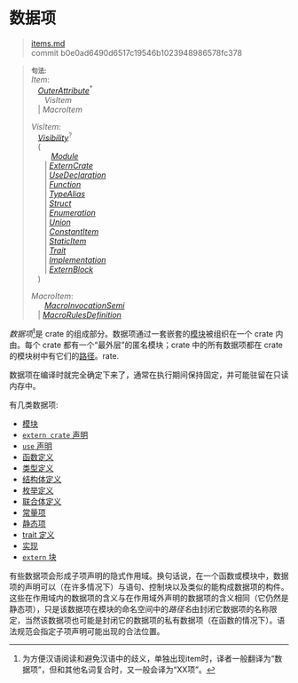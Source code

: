 # 数据项

>[items.md](https://github.com/rust-lang/reference/blob/master/src/items.md)\
>commit b0e0ad6490d6517c19546b1023948986578fc378

> **<sup>句法:<sup>**\
> _Item_:\
> &nbsp;&nbsp; [_OuterAttribute_]<sup>\*</sup>\
> &nbsp;&nbsp; &nbsp;&nbsp; _VisItem_\
> &nbsp;&nbsp; | _MacroItem_
>
> _VisItem_:\
> &nbsp;&nbsp; [_Visibility_]<sup>?</sup>\
> &nbsp;&nbsp; (\
> &nbsp;&nbsp; &nbsp;&nbsp; &nbsp;&nbsp;  [_Module_]\
> &nbsp;&nbsp; &nbsp;&nbsp; | [_ExternCrate_]\
> &nbsp;&nbsp; &nbsp;&nbsp; | [_UseDeclaration_]\
> &nbsp;&nbsp; &nbsp;&nbsp; | [_Function_]\
> &nbsp;&nbsp; &nbsp;&nbsp; | [_TypeAlias_]\
> &nbsp;&nbsp; &nbsp;&nbsp; | [_Struct_]\
> &nbsp;&nbsp; &nbsp;&nbsp; | [_Enumeration_]\
> &nbsp;&nbsp; &nbsp;&nbsp; | [_Union_]\
> &nbsp;&nbsp; &nbsp;&nbsp; | [_ConstantItem_]\
> &nbsp;&nbsp; &nbsp;&nbsp; | [_StaticItem_]\
> &nbsp;&nbsp; &nbsp;&nbsp; | [_Trait_]\
> &nbsp;&nbsp; &nbsp;&nbsp; | [_Implementation_]\
> &nbsp;&nbsp; &nbsp;&nbsp; | [_ExternBlock_]\
> &nbsp;&nbsp; )
>
> _MacroItem_:\
> &nbsp;&nbsp; &nbsp;&nbsp; [_MacroInvocationSemi_]\
> &nbsp;&nbsp; | [_MacroRulesDefinition_]

*数据项*[^译者注]是 crate 的组成部分。数据项通过一套嵌套的[模块]被组织在一个 crate 内由。每个 crate 都有一个“最外层”的匿名模块；crate 中的所有数据项都在 crate 的模块树中有它们的[路径]。rate.

数据项在编译时就完全确定下来了，通常在执行期间保持固定，并可能驻留在只读内存中。

有几类数据项:

* [模块]
* [`extern crate` 声明]
* [`use` 声明]
* [函数定义]
* [类型定义]
* [结构体定义]
* [枚举定义]
* [联合体定义]
* [常量项]
* [静态项]
* [trait 定义]
* [实现]
* [`extern` 块]

有些数据项会形成子项声明的隐式作用域。换句话说，在一个函数或模块中，数据项的声明可以（在许多情况下）与语句、控制块以及类似的能构成数据项的构件。这些在作用域内的数据项的含义与在作用域外声明的数据项的含义相同（它仍然是静态项），只是该数据项在模块的命名空间中的*路径名*由封闭它数据项的名称限定，当然该数据项也可能是封闭它的数据项的私有数据项（在函数的情况下）。语法规范会指定子项声明可能出现的合法位置。

[^译者注]:为方便汉语阅读和避免汉语中的歧义，单独出现item时，译者一般翻译为“数据项”，但和其他名词复合时，又一般会译为“XX项”。

[_ConstantItem_]: items/constant-items.md
[_Enumeration_]: items/enumerations.md
[_ExternBlock_]: items/external-blocks.md
[_ExternCrate_]: items/extern-crates.md
[_Function_]: items/functions.md
[_Implementation_]: items/implementations.md
[_MacroInvocationSemi_]: macros.md#macro-invocation
[_MacroRulesDefinition_]: macros-by-example.md
[_Module_]: items/modules.md
[_OuterAttribute_]: attributes.md
[_StaticItem_]: items/static-items.md
[_Struct_]: items/structs.md
[_Trait_]: items/traits.md
[_TypeAlias_]: items/type-aliases.md
[_Union_]: items/unions.md
[_UseDeclaration_]: items/use-declarations.md
[_Visibility_]: visibility-and-privacy.md
[`extern crate` 声明]: items/extern-crates.md
[`extern` 块]: items/external-blocks.md
[`use` 声明]: items/use-declarations.md
[常量项]: items/constant-items.md
[枚举定义]: items/enumerations.md
[函数定义]: items/functions.md
[实现]: items/implementations.md
[模块]: items/modules.md
[路径]: paths.md
[静态项]: items/static-items.md
[结构体定义]: items/structs.md
[trait 定义]: items/traits.md
[类型定义]: items/type-aliases.md
[联合体定义]: items/unions.md
